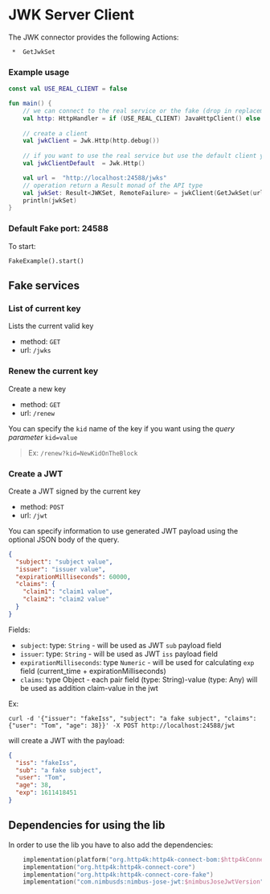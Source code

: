 # JWK Server Client

The JWK connector provides the following Actions:

     *  GetJwkSet

### Example usage

```kotlin
const val USE_REAL_CLIENT = false

fun main() {
    // we can connect to the real service or the fake (drop in replacement)
    val http: HttpHandler = if (USE_REAL_CLIENT) JavaHttpClient() else FakeJwk()
    
    // create a client
    val jwkClient = Jwk.Http(http.debug())
    
    // if you want to use the real service but use the default client you can use
    val jwkClientDefault  = Jwk.Http()

    val url =  "http://localhost:24588/jwks"    
    // operation return a Result monad of the API type
    val jwkSet: Result<JWKSet, RemoteFailure> = jwkClient(GetJwkSet(url))
    println(jwkSet)
}
```

### Default Fake port: 24588

To start:

```
FakeExample().start()
```

## Fake services

### List of current key
Lists the current valid key
- method: `GET`
- url: `/jwks`


### Renew the current key
Create a new key
- method: `GET`
- url: `/renew`

You can specify the `kid` name of the key if you want using the *query parameter* `kid=value`
> Ex: `/renew?kid=NewKidOnTheBlock`

### Create a JWT
Create a JWT signed by the current key
- method: `POST`
- url: `/jwt`

You can specify information to use generated JWT payload using the optional JSON body of the query.
```json
{
  "subject": "subject value",
  "issuer": "issuer value",
  "expirationMilliseconds": 60000,
  "claims": {
    "claim1": "claim1 value",
    "claim2": "claim2 value"
  }
}
```
Fields:
 - `subject`: type: `String` - will be used as JWT `sub` payload field
 - `issuer`: type: `String` - will be used as JWT `iss` payload field
 - `expirationMilliseconds`: type `Numeric` - will be used for calculating `exp` field (current_time + expirationMilliseconds)
 - `claims`: type Object - each pair field (type: String)-value (type: Any) will be used as addition claim-value in the jwt

Ex: 
```shell
curl -d '{"issuer": "fakeIss", "subject": "a fake subject", "claims": {"user": "Tom", "age": 38}}' -X POST http://localhost:24588/jwt
```
will create a JWT with the payload:
```json
{
  "iss": "fakeIss",
  "sub": "a fake subject",
  "user": "Tom",
  "age": 38,
  "exp": 1611418451
}
```

## Dependencies for using the lib

In order to use the lib you have to also add the dependencies:
```kotlin
    implementation(platform("org.http4k:http4k-connect-bom:$http4kConnectVersion"))
    implementation("org.http4k:http4k-connect-core")
    implementation("org.http4k:http4k-connect-core-fake")
    implementation("com.nimbusds:nimbus-jose-jwt:$nimbusJoseJwtVersion")
```
